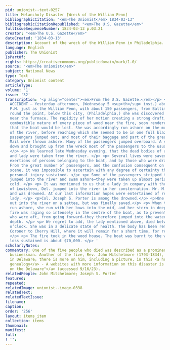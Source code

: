 ```yaml
---
pid: unionist--text-0257
title: Melancholy Disaster [Wreck of the William Penn]
bibliographicCitation: "<em>The Unionist</em> 1834-03-13"
bibliographicCitationRepublished: "<em>The U.S. Gazette</em>"
fullIssueSequenceNumber: 1834-03-13 p.03.21
creator: "<em>The U.S. Gazette</em>"
dateCreated: '1834-03-13'
description: Account of the wreck of the William Penn in Philadelphia.
language: English
publisher: The Unionist
IsPartOf: 
rights: https://creativecommons.org/publicdomain/mark/1.0/
source: "<em>The Unionist</em>"
subject: National News
type: Text
category: Unionist content
articleType: 
volume: '1'
issue: '32'
transcription: '<p align="center"><em>From The U.S. Gazette.</em></p> <p> MELANCHOLY
  ACCIDENT — Yesterday afternoon, (Wednesday 5 <sup>th</sup> inst.) about 5 o’clock
  P.M. just as the William Penn, with about 150 passengers, from Baltimore, had come
  round the point, below this city, (Philadelphia,) she was discovered to be on fire
  near the furnace. The rapidity of her motion creating a strong draft, and the very
  combustible nature of every piece of wood near the fire, soon rendered it certain
  that the boat would be lost. She was accordingly run ashore on the muddy margin
  of the river, before reaching which she seemed to be in one full blaze. Here the
  passengers jumped out; and most of their baggage and part of the great Southern
  Mail were thrown ashore. Many of the passengers jumped overboard. A steamboat went
  down and brought up from the wreck most of the passengers to the usual landing place.
  </p> <p> We learned late Wednesday evening, that the dead bodies of a gentleman
  and lady were taken from the river. </p> <p> Several lives were saved by the hazardous
  exertions of persons belonging to the boat, and by those who were drawn to the scene.
  From the great number of passengers, and the confusion consequent on such an awful
  scene, it was impossible to ascertain with any degree of certainty the extent of
  personal injury sustained. </p> <p> Some of the passengers stripped themselves,
  jumped into the river and swam ashore—they were taken up almost perishing from the
  cold. </p> <p> It was mentioned to us that a lady in company with the Rev. Dr. Mitchellmore,
  of Lewistown, Del. jumped into the river in her consternation. Mr. M. followed her
  and was drowned. At our last information hopes were entertained of recovering the
  lady. </p> <p>Col. Joseph S. Porter is among the drowned.</p> <p>One man drifted
  out into the river on a settee, but was finally saved.</p> <p> When the boat was
  run ashore, she run with her bows into the mid, and her stern in deep water—the
  fire was raging so intensely in the centre of the boat, as to prevent the passengers
  who were aft, from going forward—they therefore jumped into the water beyond their
  depth. </p> <p> We regret to add, the lady mentioned above, died between 8 and 9
  o’clock. She was in a delicate state of health. The body has been removed by the
  Coroner to Cherry Hill, where it will remain for a short time, for recognition.
  </p> <p> The fire took in the wood house. The boat was burnt to the water’s edge—the
  loss sustained is about $70,000. </p> '
scholarlyNotes: 
commentary: One of the five people who died was described as a prominent Connecticut
  businessman. Another of the five, Rev. John Mitchelmore (1793-1834), held a pastorate
  in Delaware; there is more on him, including a picture, in this <a href="https://mitchelmore.one-name.net/families/trees/tree09.htm#0319">family
  genealogy</a> - A websites with more information on this disaster is <a href="https://news.yahoo.com/disasters-delaware-come-alive-exhibit-210352235.html?guccounter=1&guce_referrer=aHR0cHM6Ly93d3cuZ29vZ2xlLmNvbS8&guce_referrer_sig=AQAAANXd0xp3rA9QC3WLBL0Z9f_PpV1deDbl_8eeJwOW1tNbSBa-3l2o5Q25qEyS5YzU3vPkJJIE2FwqrgduuDYhcpBsd-iSKd6_m0D6viXg50k7a1I9XecBpxyLOyujqtiD_-TwMbmg-g4mc87todeJHKfniHhoPzKLy3TucwuaA4rW">"Disasters
  on the Delaware"</a> (accessed 9/16/23).
relatedPeople: John Mitchelmore; Joseph S. Porter
featured: 
repeated: 
relatedImage: unionist--image-0338
relatedText: 
relatedTextIssue: 
filename: 
caption: 
order: '256'
layout: items_item
collection: items
thumbnail: 
manifest: 
full: 
! '': 
---
```

